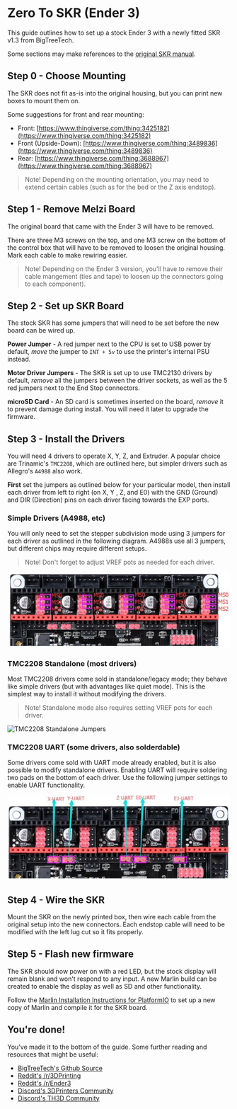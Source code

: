 Zero To SKR (Ender 3)
=====================

This guide outlines how to set up a stock Ender 3 with a newly fitted SKR v1.3 from BigTreeTech.

Some sections may make references to the [original SKR manual](https://github.com/bigtreetech/BIGTREETECH-SKR-V1.3/blob/master/SKR%20V1.3-Instructions.pdf).

## Step 0 - Choose Mounting
The SKR does not fit as-is into the original housing, but you can print new boxes to mount them on.

 Some suggestions for front and rear mounting:

- Front: [https://www.thingiverse.com/thing:3425182](https://www.thingiverse.com/thing:3425182)
- Front (Upside-Down): [https://www.thingiverse.com/thing:3489836](https://www.thingiverse.com/thing:3489836)
- Rear: [https://www.thingiverse.com/thing:3688967](https://www.thingiverse.com/thing:3688967)

> Note! Depending on the mounting orientation, you may need to extend certain cables (such as for the bed or the Z axis endstop).

## Step 1 - Remove Melzi Board
The original board that came with the Ender 3 will have to be removed. 

There are three M3 screws on the top, and one M3 screw on the bottom of the control box that will have to be removed to loosen the original housing. Mark each cable to make rewiring easier.

> Note! Depending on the Ender 3 version, you'll have to remove their cable mangement (ties and tape) to loosen up the connectors going to each component).

## Step 2 - Set up SKR Board
The stock SKR has some jumpers that will need to be set before the new board can be wired up.

**Power Jumper** - A red jumper next to the CPU is set to USB power by default, *move* the jumper to `INT + 5v` to use the printer's internal PSU instead.

**Motor Driver Jumpers** - The SKR is set up to use TMC2130 drivers by default, *remove* all the jumpers between the driver sockets, as well as the 5 red jumpers next to the End Stop connectors.

**microSD Card** - An SD card is sometimes inserted on the board, *remove* it to prevent damage during install. You will need it later to upgrade the firmware.

## Step 3 - Install the Drivers
You will need 4 drivers to operate X, Y, Z, and Extruder. A popular choice are Trinamic's `TMC2208`, which are outlined here, but simpler drivers such as Allegro's `A4988` also work. 

**First** set the jumpers as outlined below for your particular model, then install each driver from left to right (on X, Y , Z, and E0) with the GND (Ground) and DIR (Direction) pins on each driver facing towards the EXP ports.

### Simple Drivers (A4988, etc)
You will only need to set the stepper subdivision mode using 3 jumpers for each driver as outlined in the following diagram. A4988s use all 3 jumpers, but different chips may require different setups.
> Note! Don't forget to adjust VREF pots as needed for each driver.

![Simple Driver Jumpers](SimpleDriver-Jumpers.png)

### TMC2208 Standalone (most drivers)
Most TMC2208 drivers come sold in standalone/legacy mode; they behave like simple drivers (but with advantages like quiet mode). This is the simplest way to install it without modifying the drivers.
> Note! Standalone mode also requires setting VREF pots for each driver.

![TMC2208 Standalone Jumpers](TMC2208Standalone-Jumpers.png)

### TMC2208 UART (some drivers, also solderdable)
Some drivers come sold with UART mode already enabled, but it is also possible to modify standalone drivers. Enabling UART will require soldering two pads on the bottom of each driver. Use the following jumper settings to enable UART functionality.

![TMC2208 UART Jumpers](TMC2208UART-Jumpers.png)

## Step 4 - Wire the SKR
Mount the SKR on the newly printed box, then wire each cable from the original setup into the new connectors. Each endstop cable will need to be modified with the left lug cut so it fits properly.

## Step 5 - Flash new firmware
The SKR should now power on with a red LED, but the stock display will remain blank and won't respond to any input. A new Marlin build can be created to enable the display as well as SD and other functionality.

Follow the [Marlin Installation Instructions for PlatformIO](http://marlinfw.org/docs/basics/install_platformio.html) to set up a new copy of Marlin and compile it for the SKR board.

## You're done!
You've made it to the bottom of the guide. Some further reading and resources that might be useful:

- [BigTreeTech's Github Source](https://github.com/bigtreetech/BIGTREETECH-SKR-V1.3)
- [Reddit's /r/3DPrinting](https://www.reddit.com/r/3Dprinting/)
- [Reddit's /r/Ender3](https://www.reddit.com/r/ender3/)
- [Discord's 3DPrinters Community](https://discord.gg/r66YbJS)
- [Discord's TH3D Community](https://discord.gg/SM4Tc6w)
